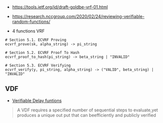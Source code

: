 - https://tools.ietf.org/id/draft-goldbe-vrf-01.html
- https://research.nccgroup.com/2020/02/24/reviewing-verifiable-random-functions/ 


- 4 functions VRF

```
# Section 5.1. ECVRF Proving
ecvrf_prove(sk, alpha_string) -> pi_string

# Section 5.2. ECVRF Proof To Hash
ecvrf_proof_to_hash(pi_string) -> beta_string | "INVALID"

# Section 5.3. ECVRF Verifying
ecvrf_verify(y, pi_string, alpha_string) -> ("VALID", beta_string) | "INVALID"
```


## VDF

- [Verifiable Delay funtions](https://eprint.iacr.org/2018/601.pdf)

> A VDF requires a specified number of sequential steps to evaluate,yet produces a unique out put that can beefficiently and publicly verified


